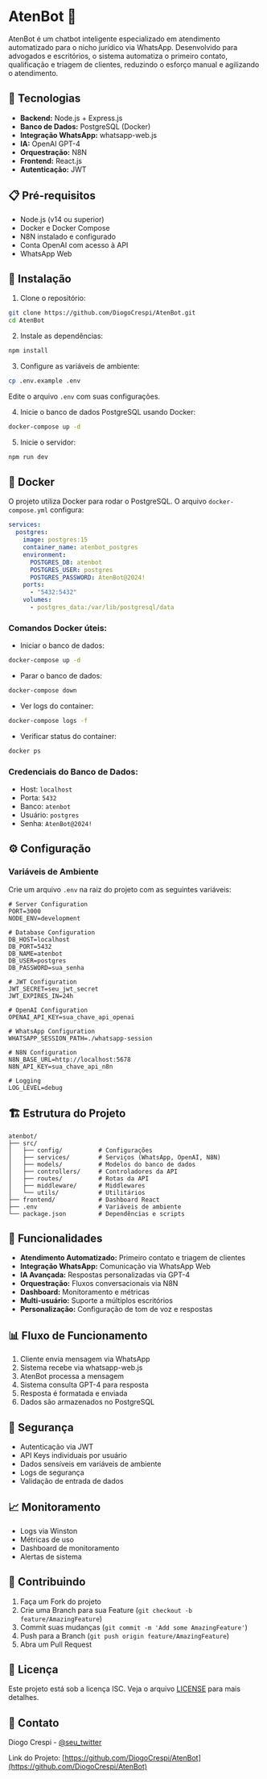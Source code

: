 # AtenBot 🤖

AtenBot é um chatbot inteligente especializado em atendimento automatizado para o nicho jurídico via WhatsApp. Desenvolvido para advogados e escritórios, o sistema automatiza o primeiro contato, qualificação e triagem de clientes, reduzindo o esforço manual e agilizando o atendimento.

## 🚀 Tecnologias

- **Backend:** Node.js + Express.js
- **Banco de Dados:** PostgreSQL (Docker)
- **Integração WhatsApp:** whatsapp-web.js
- **IA:** OpenAI GPT-4
- **Orquestração:** N8N
- **Frontend:** React.js
- **Autenticação:** JWT

## 📋 Pré-requisitos

- Node.js (v14 ou superior)
- Docker e Docker Compose
- N8N instalado e configurado
- Conta OpenAI com acesso à API
- WhatsApp Web

## 🔧 Instalação

1. Clone o repositório:
```bash
git clone https://github.com/DiogoCrespi/AtenBot.git
cd AtenBot
```

2. Instale as dependências:
```bash
npm install
```

3. Configure as variáveis de ambiente:
```bash
cp .env.example .env
```
Edite o arquivo `.env` com suas configurações.

4. Inicie o banco de dados PostgreSQL usando Docker:
```bash
docker-compose up -d
```

5. Inicie o servidor:
```bash
npm run dev
```

## 🐳 Docker

O projeto utiliza Docker para rodar o PostgreSQL. O arquivo `docker-compose.yml` configura:

```yaml
services:
  postgres:
    image: postgres:15
    container_name: atenbot_postgres
    environment:
      POSTGRES_DB: atenbot
      POSTGRES_USER: postgres
      POSTGRES_PASSWORD: AtenBot@2024!
    ports:
      - "5432:5432"
    volumes:
      - postgres_data:/var/lib/postgresql/data
```

### Comandos Docker úteis:

- Iniciar o banco de dados:
```bash
docker-compose up -d
```

- Parar o banco de dados:
```bash
docker-compose down
```

- Ver logs do container:
```bash
docker-compose logs -f
```

- Verificar status do container:
```bash
docker ps
```

### Credenciais do Banco de Dados:

- Host: `localhost`
- Porta: `5432`
- Banco: `atenbot`
- Usuário: `postgres`
- Senha: `AtenBot@2024!`

## ⚙️ Configuração

### Variáveis de Ambiente

Crie um arquivo `.env` na raiz do projeto com as seguintes variáveis:

```env
# Server Configuration
PORT=3000
NODE_ENV=development

# Database Configuration
DB_HOST=localhost
DB_PORT=5432
DB_NAME=atenbot
DB_USER=postgres
DB_PASSWORD=sua_senha

# JWT Configuration
JWT_SECRET=seu_jwt_secret
JWT_EXPIRES_IN=24h

# OpenAI Configuration
OPENAI_API_KEY=sua_chave_api_openai

# WhatsApp Configuration
WHATSAPP_SESSION_PATH=./whatsapp-session

# N8N Configuration
N8N_BASE_URL=http://localhost:5678
N8N_API_KEY=sua_chave_api_n8n

# Logging
LOG_LEVEL=debug
```

## 🏗️ Estrutura do Projeto

```
atenbot/
├── src/
│   ├── config/          # Configurações
│   ├── services/        # Serviços (WhatsApp, OpenAI, N8N)
│   ├── models/          # Modelos do banco de dados
│   ├── controllers/     # Controladores da API
│   ├── routes/          # Rotas da API
│   ├── middleware/      # Middlewares
│   └── utils/           # Utilitários
├── frontend/            # Dashboard React
├── .env                 # Variáveis de ambiente
└── package.json         # Dependências e scripts
```

## 🚀 Funcionalidades

- **Atendimento Automatizado:** Primeiro contato e triagem de clientes
- **Integração WhatsApp:** Comunicação via WhatsApp Web
- **IA Avançada:** Respostas personalizadas via GPT-4
- **Orquestração:** Fluxos conversacionais via N8N
- **Dashboard:** Monitoramento e métricas
- **Multi-usuário:** Suporte a múltiplos escritórios
- **Personalização:** Configuração de tom de voz e respostas

## 📊 Fluxo de Funcionamento

1. Cliente envia mensagem via WhatsApp
2. Sistema recebe via whatsapp-web.js
3. AtenBot processa a mensagem
4. Sistema consulta GPT-4 para resposta
5. Resposta é formatada e enviada
6. Dados são armazenados no PostgreSQL

## 🔐 Segurança

- Autenticação via JWT
- API Keys individuais por usuário
- Dados sensíveis em variáveis de ambiente
- Logs de segurança
- Validação de entrada de dados

## 📈 Monitoramento

- Logs via Winston
- Métricas de uso
- Dashboard de monitoramento
- Alertas de sistema

## 🤝 Contribuindo

1. Faça um Fork do projeto
2. Crie uma Branch para sua Feature (`git checkout -b feature/AmazingFeature`)
3. Commit suas mudanças (`git commit -m 'Add some AmazingFeature'`)
4. Push para a Branch (`git push origin feature/AmazingFeature`)
5. Abra um Pull Request

## 📝 Licença

Este projeto está sob a licença ISC. Veja o arquivo [LICENSE](LICENSE) para mais detalhes.

## 📧 Contato

Diogo Crespi - [@seu_twitter](https://twitter.com/seu_twitter)

Link do Projeto: [https://github.com/DiogoCrespi/AtenBot](https://github.com/DiogoCrespi/AtenBot) 
